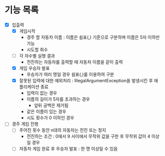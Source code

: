 # 기능 목록

- [x] 입출력
    - [x] 게임시작
        - 경주 할 자동차 이름 : 이름은 쉼표(,) 기준으로 구분하며 이름은 5자 이하만 가능
        - 시도할 회수
    - [ ] 각 차수별 실행 결과
        - 전진하는 자동차를 출력할 때 자동차 이름을 같이 출력
    - [x] 게임 우승자 발표
        - 우승자가 여러 명일 경우 쉼표(,)를 이용하여 구분
    - [x] 잘못된 입력에 대한 예외처리 : IllegalArgumentException을 발생시킨 후 애플리케이션 종료
        - 입력이 없는 경우
        - 이름의 길이가 5자를 초과하는 경우
            - 앞뒤 공백은 제거됨
        - 같은 이름이 있는 경우
        - 시도 횟수가 0 이하인 경우

- [ ] 경주 게임 진행
    - [ ] 주어진 횟수 동안 n대의 자동차는 전진 또는 정지
        - 전진하는 조건 : 0에서 9 사이에서 무작위 값을 구한 후 무작위 값이 4 이상일 경우
    - [ ] 자동차 게임 완료 후 우승자 발표 : 한 명 이상일 수 있음 
